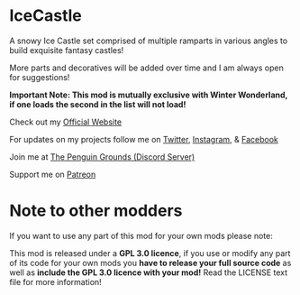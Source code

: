 # IceCastle
A snowy Ice Castle set comprised of multiple ramparts in various angles to build exquisite fantasy castles!

More parts and decoratives will be added over time and I am always open for suggestions!

**Important Note: This mod is mutually exclusive with Winter Wonderland, if one loads the second in the list will not load!**

Check out my [Official Website](https://minotorious.github.io/)

For updates on my projects follow me on [Twitter](https://twitter.com/theOneTrueMino), [Instagram](https://www.instagram.com/minotorious), & [Facebook](https://www.facebook.com/Minotorious.Official)

Join me at [The Penguin Grounds (Discord Server)](https://discord.com/invite/AMMcH5a)

Support me on [Patreon](https://www.patreon.com/minotorious)

# Note to other modders

If you want to use any part of this mod for your own mods please note:

This mod is released under a **GPL 3.0 licence**, if you use or modify any part of its code for your own mods you **have to release your full source code** as well as **include the GPL 3.0 licence with your mod!** Read the LICENSE text file for more information!
